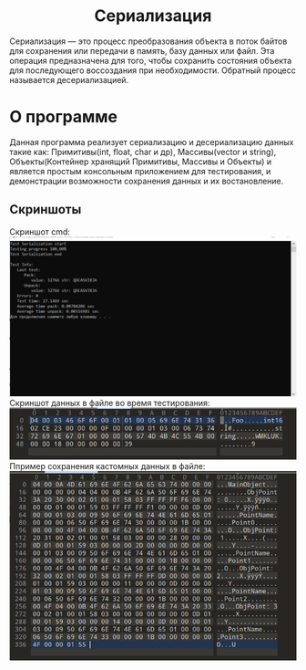 <h1 align="center">Сериализация</h1>

Сериализация — это процесс преобразования объекта в поток байтов для сохранения или передачи в память, базу данных или файл. Эта операция предназначена для того, чтобы сохранить состояния объекта для последующего воссоздания при необходимости. Обратный процесс называется десериализацией.
# О программе
Данная программа реализует сериализацию и десериализацию данных такие как: Примитивы(int, float, char и др), Массивы(vector и string), Объекты(Контейнер хранящий Примитивы, Массивы и Объекты) и является простым консольным приложением для тестирования, и демонстрации возможности сохранения данных и их востановление.

## Скриншоты
Скриншот cmd:
<img src="GitPhoto/TestCmd.PNG">
Скриншот данных в файле во время тестирования:
<img src="GitPhoto/TestFile.PNG">
Ппример сохранения кастомных данных в файле:
<img src="GitPhoto/CastomObject.PNG">


